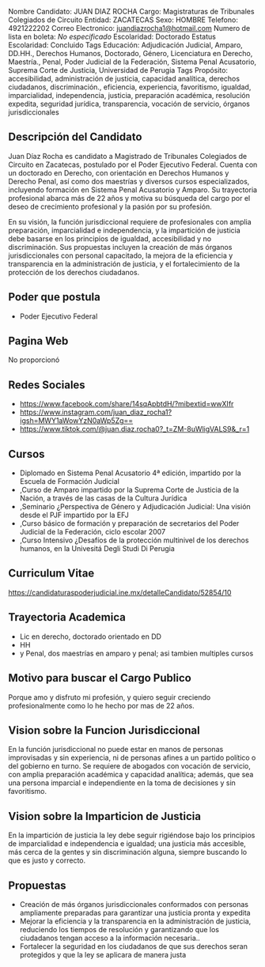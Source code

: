 Nombre Candidato: JUAN DIAZ ROCHA
Cargo: Magistraturas de Tribunales Colegiados de Circuito
Entidad: ZACATECAS
Sexo: HOMBRE
Telefono: 4921222202
Correo Electronico: juandiazrocha1@hotmail.com
Numero de lista en boleta: *No especificado*
Escolaridad: Doctorado
Estatus Escolaridad: Concluido
Tags Educación: Adjudicación Judicial, Amparo, DD.HH., Derechos Humanos, Doctorado, Género, Licenciatura en Derecho, Maestría., Penal, Poder Judicial de la Federación, Sistema Penal Acusatorio, Suprema Corte de Justicia, Universidad de Perugia
Tags Propósito: accesibilidad, administración de justicia, capacidad analítica, derechos ciudadanos, discriminación., eficiencia, experiencia, favoritismo, igualdad, imparcialidad, independencia, justicia, preparación académica, resolución expedita, seguridad jurídica, transparencia, vocación de servicio, órganos jurisdiccionales


## Descripción del Candidato 

Juan Díaz Rocha es candidato a Magistrado de Tribunales Colegiados de Circuito en Zacatecas, postulado por el Poder Ejecutivo Federal. Cuenta con un doctorado en Derecho, con orientación en Derechos Humanos y Derecho Penal, así como dos maestrías y diversos cursos especializados, incluyendo formación en Sistema Penal Acusatorio y Amparo. Su trayectoria profesional abarca más de 22 años y motiva su búsqueda del cargo por el deseo de crecimiento profesional y la pasión por su profesión.

En su visión, la función jurisdiccional requiere de profesionales con amplia preparación, imparcialidad e independencia, y la impartición de justicia debe basarse en los principios de igualdad, accesibilidad y no discriminación. Sus propuestas incluyen la creación de más órganos jurisdiccionales con personal capacitado, la mejora de la eficiencia y transparencia en la administración de justicia, y el fortalecimiento de la protección de los derechos ciudadanos.


## Poder que postula

- Poder Ejecutivo Federal


## Pagina Web

No proporcionó


## Redes Sociales

- https://www.facebook.com/share/14sqApbtdH/?mibextid=wwXIfr
- https://www.instagram.com/juan_diaz_rocha1?igsh=MWY1aWowYzN0aWp5Zg==
- https://www.tiktok.com/@juan.diaz.rocha0?_t=ZM-8uWligVALS9&_r=1


## Cursos

- Diplomado en Sistema Penal Acusatorio 4ª edición, impartido por la Escuela de Formación Judicial
- ,Curso de Amparo impartido por la Suprema Corte de Justicia de la Nación, a través de las casas de la Cultura Jurídica
- ,Seminario ¿Perspectiva de Género y Adjudicación Judicial: Una visión desde el PJF impartido por la EFJ
- ,Curso básico de formación y preparación de secretarios del Poder Judicial de la Federación, ciclo escolar 2007
- ,Curso Intensivo ¿Desafíos de la protección multinivel de los derechos humanos, en la Univesitá Degli Studi Di Perugia


## Curriculum Vitae

https://candidaturaspoderjudicial.ine.mx/detalleCandidato/52854/10


## Trayectoria Academica

- Lic en derecho, doctorado orientado en DD
- HH
- y Penal, dos maestrías en amparo y penal; asi tambien multiples cursos


## Motivo para buscar el Cargo Publico

Porque amo y disfruto mi profesión, y quiero seguir creciendo profesionalmente como lo he hecho por mas de 22 años.


## Vision sobre la Funcion Jurisdiccional

En la función jurisdiccional no puede estar en manos de personas improvisadas y sin experiencia, ni de personas afines a un partido político o del gobierno en turno. Se requiere de abogados con vocación de servicio, con amplia preparación académica y capacidad analítica; además, que sea una persona imparcial e independiente en la toma de decisiones y sin favoritismo.


## Vision sobre la Imparticion de Justicia

En la impartición de justicia la ley debe seguir rigiéndose bajo los principios de imparcialidad e independencia e igualdad; una justicia más accesible, más cerca de la gentes y sin discriminación alguna, siempre buscando lo que es justo y correcto.


## Propuestas

- Creación de más órganos jurisdiccionales conformados con personas ampliamente preparadas para garantizar una justicia pronta y expedita
- Mejorar la eficiencia y la transparencia en la administración de justicia, reduciendo los tiempos de resolución y garantizando que los ciudadanos tengan acceso a la información necesaria..
- Fortalecer la seguridad en los ciudadanos de que sus derechos seran protegidos y que la ley se aplicara de manera justa

